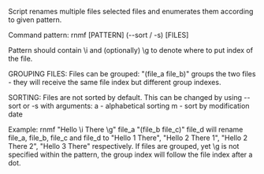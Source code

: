 Script renames multiple files selected files and enumerates them according to given pattern.

Command pattern:
rnmf [PATTERN] (--sort / -s) [FILES]

Pattern should contain \i and (optionally) \g to denote where to put index of the file.

GROUPING FILES:
Files can be grouped: "(file_a file_b)" groups the two files - they will receive the same file index but different group
indexes.

SORTING:
Files are not sorted by default. This can be changed by using --sort or -s with arguments:
a - alphabetical sorting
m - sort by modification date

Example:
rnmf "Hello \i There \g" file_a "(file_b file_c)" file_d
will rename file_a, file_b, file_c and file_d to "Hello 1 There", "Hello 2 There 1", "Hello 2 There 2", "Hello 3 There"
respectively.
If files are grouped, yet \g is not specified within the pattern, the group index will follow the file index after a dot.
